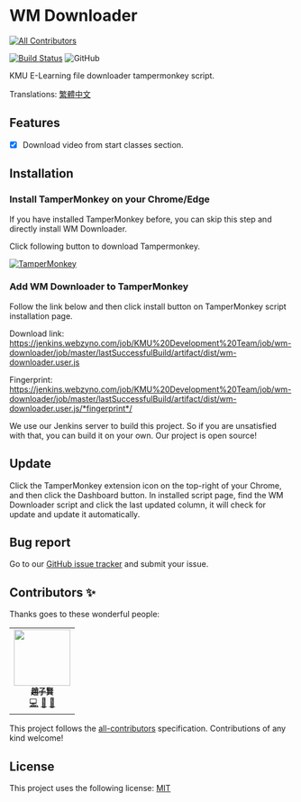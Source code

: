 # WM Downloader
<!-- ALL-CONTRIBUTORS-BADGE:START - Do not remove or modify this section -->
[![All Contributors](https://img.shields.io/badge/all_contributors-1-orange.svg?style=flat-square)](#contributors-)
<!-- ALL-CONTRIBUTORS-BADGE:END -->

[![Build Status](https://jenkins.webzyno.com/buildStatus/icon?job=KMU+Development+Team%2Fwm-downloader%2Fmaster)](https://jenkins.webzyno.com/job/KMU%20Development%20Team/job/wm-downloader/job/master/)
![GitHub](https://img.shields.io/github/license/KMU-Dev/wm-downloader?color=blue)

KMU E-Learning file downloader tampermonkey script.

Translations: [繁體中文](docs/README-zh_TW.md)

## Features

- [x] Download video from start classes section.

## Installation

### Install TamperMonkey on your Chrome/Edge

If you have installed TamperMonkey before, you can skip this step and directly install WM Downloader.

Click following button to download Tampermonkey.

[![TamperMonkey](https://storage.googleapis.com/chrome-gcs-uploader.appspot.com/image/WlD8wC6g8khYWPJUsQceQkhXSlv1/mPGKYBIR2uCP0ApchDXE.png)](https://chrome.google.com/webstore/detail/tampermonkey/dhdgffkkebhmkfjojejmpbldmpobfkfo)

### Add WM Downloader to TamperMonkey

Follow the link below and then click install button on TamperMonkey script installation page.

Download link: https://jenkins.webzyno.com/job/KMU%20Development%20Team/job/wm-downloader/job/master/lastSuccessfulBuild/artifact/dist/wm-downloader.user.js

Fingerprint: https://jenkins.webzyno.com/job/KMU%20Development%20Team/job/wm-downloader/job/master/lastSuccessfulBuild/artifact/dist/wm-downloader.user.js/*fingerprint*/

We use our Jenkins server to build this project. So if you are unsatisfied with that, you can build it on your own. Our project is open source!

## Update

Click the TamperMonkey extension icon on the top-right of your Chrome, and then click the Dashboard button.
In installed script page, find the WM Downloader script and click the last updated column, it will check for update and update it automatically.

## Bug report

Go to our [GitHub issue tracker](https://github.com/KMU-Dev/wm-downloader/issues) and submit your issue.

## Contributors ✨

Thanks goes to these wonderful people:
<!-- ALL-CONTRIBUTORS-LIST:START - Do not remove or modify this section -->
<!-- prettier-ignore-start -->
<!-- markdownlint-disable -->
<table>
  <tr>
    <td align="center"><a href="https://github.com/ZhaoTzuHsien"><img src="https://avatars.githubusercontent.com/u/37932792?v=4?s=100" width="100px;" alt=""/><br /><sub><b>趙子賢</b></sub></a><br /><a href="https://github.com/KMU-Dev/wm-downloader/commits?author=ZhaoTzuHsien" title="Code">💻</a> <a href="#ideas-ZhaoTzuHsien" title="Ideas, Planning, & Feedback">🤔</a> <a href="https://github.com/KMU-Dev/wm-downloader/commits?author=ZhaoTzuHsien" title="Documentation">📖</a></td>
  </tr>
</table>

<!-- markdownlint-restore -->
<!-- prettier-ignore-end -->

<!-- ALL-CONTRIBUTORS-LIST:END -->

This project follows the [all-contributors](https://github.com/all-contributors/all-contributors) specification. Contributions of any kind welcome!

## License

This project uses the following license: [MIT](LICENSE.md)
